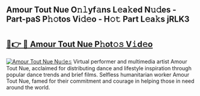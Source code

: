 ## Amour Tout Nue O𝚗𝚕yf𝚊ns L𝚎a𝚔ed N𝚞𝚍es - Part-paS P𝚑𝚘tos Vi𝚍𝚎o - H𝚘𝚝 Part L𝚎a𝚔s jRLK3

# <h2><a href="http://kfc6sd.oniu.top/?m=Amour+Tout+Nue">🔗👉 🔴 Amour Tout Nue P𝚑ot𝚘𝚜 V𝚒d𝚎o</a></h2>

[![Amour Tout Nue Nu𝚍e𝚜](https://i.imgur.com/0qMVB7G.gif)](http://kfc6sd.oniu.top/?m=Amour+Tout+Nue)
Virtual performer and multimedia artist Amour Tout Nue, acclaimed for distributing dance and lifestyle inspiration through popular dance trends and brief films. Selfless humanitarian worker Amour Tout Nue, famed for their commitment and courage in helping those in need around the world.  

